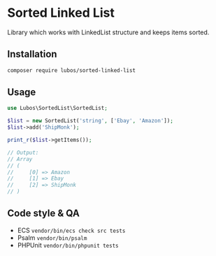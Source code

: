 # Sorted Linked List

Library which works with LinkedList structure and keeps items sorted.

## Installation

```bash
composer require lubos/sorted-linked-list
```

## Usage

```php
use Lubos\SortedList\SortedList;

$list = new SortedList('string', ['Ebay', 'Amazon']);
$list->add('ShipMonk');

print_r($list->getItems());

// Output:
// Array
// (
//     [0] => Amazon
//     [1] => Ebay
//     [2] => ShipMonk
// )
```

## Code style & QA

- ECS `vendor/bin/ecs check src tests`
- Psalm `vendor/bin/psalm`
- PHPUnit `vendor/bin/phpunit tests`